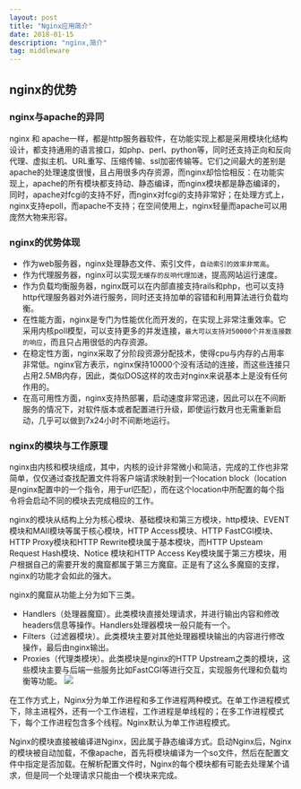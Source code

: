 ```yaml
---
layout: post
title: "Nginx应用简介"
date: 2018-01-15
description: "nginx,简介"
tag: middleware
---
```


## nginx的优势

### nginx与apache的异同
  nginx 和 apache一样，都是http服务器软件，在功能实现上都是采用模块化结构设计，都支持通用的语言接口，如php、perl、python等，同时还支持正向和反向代理、虚拟主机、URL重写、压缩传输、ssl加密传输等。它们之间最大的差别是apache的处理速度很慢，且占用很多内存资源，而nginx却恰恰相反：在功能实现上，apache的所有模块都支持动、静态编译，而nginx模块都是静态编译的，同时，apache对fcgi的支持不好，而nginx对fcgi的支持非常好；在处理方式上，nginx支持epoll，而apache不支持；在空间使用上，nginx轻量而apache可以用庞然大物来形容。

### nginx的优势体现
- 作为web服务器，nginx处理静态文件、索引文件，`自动索引的效率非常高`。
- 作为代理服务器，nginx可以实现`无缓存的反响代理加速`，提高网站运行速度。
- 作为负载均衡服务器，nginx既可以在内部直接支持rails和php，也可以支持http代理服务器对外进行服务，同时还支持加单的容错和利用算法进行负载均衡。
- 在性能方面，nginx是专门为性能优化而开发的，在实现上非常注重效率。它采用内核poll模型，可以支持更多的并发连接，`最大可以支持对50000个并发连接数的响应`，而且只占用很低的内存资源。
- 在稳定性方面，nginx采取了分阶段资源分配技术，使得cpu与内存的占用率非常低。nginx官方表示，nginx保持10000个没有活动的连接，而这些连接只占用2.5MB内存，因此，类似DOS这样的攻击对nginx来说基本上是没有任何作用的。
- 在高可用性方面，nginx支持热部署，启动速度非常迅速，因此可以在不间断服务的情况下，对软件版本或者配置进行升级，即使运行数月也无需重新启动，几乎可以做到7x24小时不间断地运行。

### nginx的模块与工作原理
  nginx由内核和模块组成，其中，内核的设计非常微小和简洁，完成的工作也非常简单，仅仅通过查找配置文件将客户端请求映射到一个location block（location 是nginx配置中的一个指令，用于url匹配），而在这个location中所配置的每个指令将会启动不同的模块去完成相应的工作。

  nginx的模块从结构上分为核心模块、基础模块和第三方模块，http模块、EVENT模块和MAIl模块等属于核心模块，HTTP Access模块、HTTP FastCGI模块、HTTP Proxy模块和HTTP Rewrite模块属于基本模块，而HTTP Upsteam Request Hash模块、Notice 模块和HTTP Access Key模块属于第三方模块，用户根据自己的需要开发的魔窟都属于第三方魔窟。正是有了这么多魔窟的支撑，nginx的功能才会如此的强大。

  nginx的魔窟从功能上分为如下三类。
  - Handlers（处理器魔窟）。此类模块直接处理请求，并进行输出内容和修改headers信息等操作。Handlers处理器模块一般只能有一个。
  - Filters（过滤器模块）。此类模块主要对其他处理器模块输出的内容进行修改操作，最后由nginx输出。
  - Proxies（代理类模块）。此类模块是nginx的HTTP Upstream之类的模块，这些模块主要与后端一些服务比如FastCGI等进行交互，实现服务代理和负载均衡等功能。
  ![](/images/middleware/nginx/Nginxmod.png)

  在工作方式上，Nginx分为单工作进程和多工作进程两种模式。在单工作进程模式下，除主进程外，还有一个工作进程，工作进程是单线程的；在多工作进程模式下，每个工作进程包含多个线程。Nginx默认为单工作进程模式。

  Nginx的模块直接被编译进Nginx，因此属于静态编译方式。启动Nginx后，Nginx的模块被自动加载，不像apache，首先将模块编译为一个so文件，然后在配置文件中指定是否加载。在解析配置文件时，Nginx的每个模块都有可能去处理某个请求，但是同一个处理请求只能由一个模块来完成。
